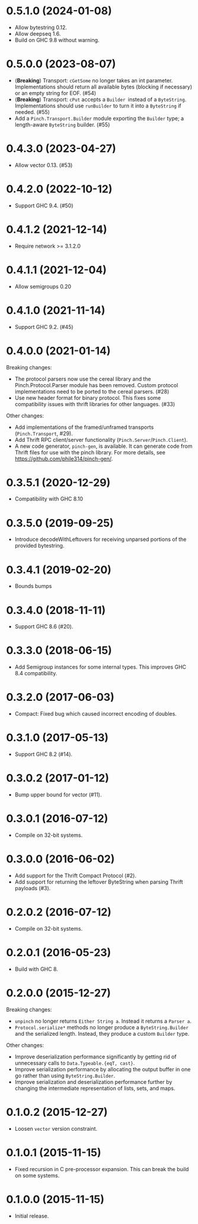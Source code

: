 0.5.1.0 (2024-01-08)
====================

- Allow bytestring 0.12.
- Allow deepseq 1.6.
- Build on GHC 9.8 without warning.

0.5.0.0 (2023-08-07)
=====================

- (**Breaking**) Transport:
  `cGetSome` no longer takes an int parameter.
  Implementations should return all available bytes (blocking if necessary)
  or an empty string for EOF. (#54)
- (**Breaking**) Transport:
  `cPut` accepts a `Builder `instead of a `ByteString`.
  Implementations should use `runBuilder` to turn it into a `ByteString`
  if needed. (#55)
- Add a `Pinch.Transport.Builder` module exporting the `Builder` type;
  a length-aware `ByteString` builder. (#55)


0.4.3.0 (2023-04-27)
=====================

-   Allow vector 0.13. (#53)


0.4.2.0 (2022-10-12)
=====================

-   Support GHC 9.4. (#50)


0.4.1.2 (2021-12-14)
=====================

-   Require network >= 3.1.2.0

0.4.1.1 (2021-12-04)
=====================

-   Allow semigroups 0.20

0.4.1.0 (2021-11-14)
====================

-   Support GHC 9.2. (#45)

0.4.0.0 (2021-01-14)
====================

Breaking changes:

-   The protocol parsers now use the cereal library and the Pinch.Protocol.Parser module has been removed.
    Custom protocol implementations need to be ported to the cereal parsers. (#28)
-   Use new header format for binary protocol. This fixes some compatibility issues with thrift libraries
    for other languages. (#33)

Other changes:

-   Add implementations of the framed/unframed transports (`Pinch.Transport`, #29).
-   Add Thrift RPC client/server functionality (`Pinch.Server`/`Pinch.Client`).
-   A new code generator, `pinch-gen`, is available. It can generate code from Thrift files for use
    with the pinch library. For more details, see https://github.com/phile314/pinch-gen/.

0.3.5.1 (2020-12-29)
====================

-   Compatibility with GHC 8.10

0.3.5.0 (2019-09-25)
====================

-   Introduce decodeWithLeftovers for receiving unparsed portions
    of the provided bytestring.

0.3.4.1 (2019-02-20)
====================

-   Bounds bumps

0.3.4.0 (2018-11-11)
====================

-   Support GHC 8.6 (#20).

0.3.3.0 (2018-06-15)
====================

-   Add Semigroup instances for some internal types. This improves GHC 8.4
    compatibility.


0.3.2.0 (2017-06-03)
====================

-   Compact: Fixed bug which caused incorrect encoding of doubles.


0.3.1.0 (2017-05-13)
====================

-   Support GHC 8.2 (#14).


0.3.0.2 (2017-01-12)
====================

-   Bump upper bound for vector (#11).


0.3.0.1 (2016-07-12)
====================

-   Compile on 32-bit systems.

0.3.0.0 (2016-06-02)
====================

-   Add support for the Thrift Compact Protocol (#2).
-   Add support for returning the leftover ByteString when parsing Thrift
    payloads (#3).

0.2.0.2 (2016-07-12)
====================

-   Compile on 32-bit systems.

0.2.0.1 (2016-05-23)
====================

-   Build with GHC 8.

0.2.0.0 (2015-12-27)
====================

Breaking changes:

-   `unpinch` no longer returns `Either String a`. Instead it returns a
    `Parser a`.
-   `Protocol.serialize*` methods no longer produce a `ByteString.Builder` and
    the serialized length. Instead, they produce a custom `Builder` type.

Other changes:

-   Improve deserialization performance significantly by getting rid of
    unnecessary calls to `Data.Typeable.{eqT, cast}`.
-   Improve serialization performance by allocating the output buffer in one go
    rather than using `ByteString.Builder`.
-   Improve serialization and deserialization performance further by changing
    the intermediate representation of lists, sets, and maps.

0.1.0.2 (2015-12-27)
====================

-   Loosen `vector` version constraint.

0.1.0.1 (2015-11-15)
====================

-   Fixed recursion in C pre-processor expansion. This can break the build on
    some systems.

0.1.0.0 (2015-11-15)
====================

-   Initial release.
